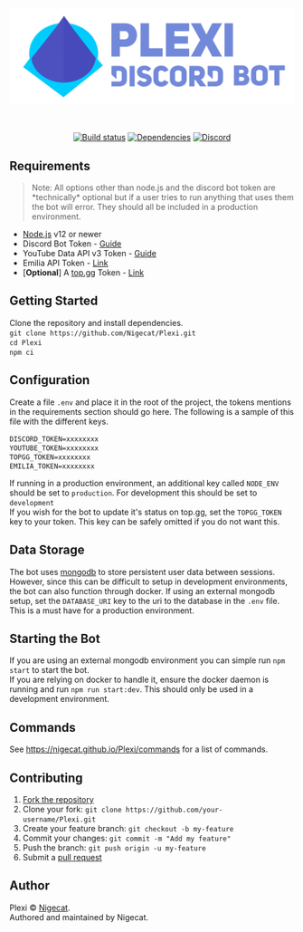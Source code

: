 <div align="center">
  <br />
  <p>
    <a href="https://nigecat.github.io/Plexi/"><img src="banner.png" width="546" alt="Plexi" /></a>
  </p>
  <br />
  <p>
    <a href="https://nigecat.github.io/Plexi/"><img src="https://circleci.com/gh/Nigecat/Plexi.svg?style=svg&circle-token=5401c770dc2a6dad53621bbe9a9371bf47835a26" alt="Build status" /></a>
    <a href="https://david-dm.org/Nigecat/Plexi"><img src="https://img.shields.io/david/Nigecat/Plexi.svg?maxAge=3600" alt="Dependencies" /></a>
    <a href="https://nigecat.github.io/Plexi/support"><img src="https://img.shields.io/discord/621181741972979722.svg?label=&logo=discord&logoColor=ffffff&color=7389D8&labelColor=6A7EC2" alt="Discord" /></a>
  </p>
</div>

## Requirements
> Note: All options other than node.js and the discord bot token are \*technically\* optional but if a user tries to run anything that uses them the bot will error. They should all be included in a production environment.
 - [Node.js](https://nodejs.org/en/) v12 or newer
 - Discord Bot Token - [Guide](https://discordjs.guide/preparations/setting-up-a-bot-application.html#creating-your-bot)
 - YouTube Data API v3 Token - [Guide](https://developers.google.com/youtube/v3/getting-started)
 - Emilia API Token - [Link](https://emilia-api.xyz/)
 - [**Optional**] A [top.gg](https://top.gg/) Token - [Link](https://discordbots.org/api/docs#mybots)

## Getting Started
Clone the repository and install dependencies.  
`git clone https://github.com/Nigecat/Plexi.git`  
`cd Plexi`  
`npm ci`

## Configuration
Create a file `.env` and place it in the root of the project, the tokens mentions in the requirements section should go here. The following is a sample of this file with the different keys.
```
DISCORD_TOKEN=xxxxxxxx
YOUTUBE_TOKEN=xxxxxxxx
TOPGG_TOKEN=xxxxxxxx
EMILIA_TOKEN=xxxxxxxx
```
If running in a production environment, an additional key called `NODE_ENV` should be set to `production`. For development this should be set to `development`  
If you wish for the bot to update it's status on top.gg, set the `TOPGG_TOKEN` key to your token. This key can be safely omitted if you do not want this.

## Data Storage
The bot uses [mongodb](https://www.mongodb.com/) to store persistent user data between sessions. However, since this can be difficult to setup in development environments, the bot can also function through docker. If using an external mongodb setup, set the `DATABASE_URI` key to the uri to the database in the `.env` file. This is a must have for a production environment.

## Starting the Bot
If you are using an external mongodb environment you can simple run `npm start` to start the bot.  
If you are relying on docker to handle it, ensure the docker daemon is running and run `npm run start:dev`. This should only be used in a development environment.

## Commands
See https://nigecat.github.io/Plexi/commands for a list of commands.

## Contributing
1. [Fork the repository](https://github.com/Nigecat/Plexi/fork)
2. Clone your fork: `git clone https://github.com/your-username/Plexi.git`
3. Create your feature branch: `git checkout -b my-feature`
4. Commit your changes: `git commit -m "Add my feature"`
5. Push the branch: `git push origin -u my-feature`
6. Submit a [pull request](https://github.com/Nigecat/Plexi/pulls)

## Author

Plexi © [Nigecat](https://github.com/Nigecat).  
Authored and maintained by Nigecat.